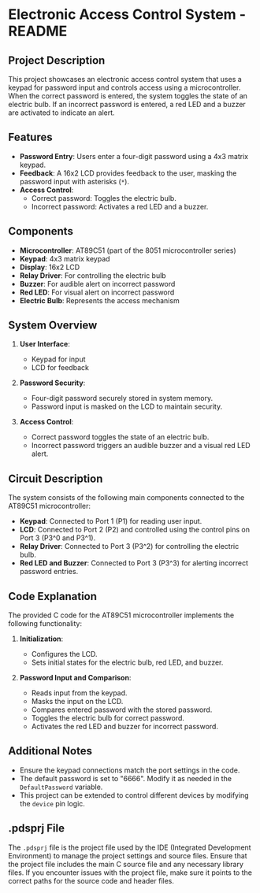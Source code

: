 # Electronic Access Control System - README

## Project Description

This project showcases an electronic access control system that uses a keypad for password input and controls access using a microcontroller. When the correct password is entered, the system toggles the state of an electric bulb. If an incorrect password is entered, a red LED and a buzzer are activated to indicate an alert.

## Features

- **Password Entry**: Users enter a four-digit password using a 4x3 matrix keypad.
- **Feedback**: A 16x2 LCD provides feedback to the user, masking the password input with asterisks (`*`).
- **Access Control**: 
  - Correct password: Toggles the electric bulb.
  - Incorrect password: Activates a red LED and a buzzer.
  
## Components

- **Microcontroller**: AT89C51 (part of the 8051 microcontroller series)
- **Keypad**: 4x3 matrix keypad
- **Display**: 16x2 LCD
- **Relay Driver**: For controlling the electric bulb
- **Buzzer**: For audible alert on incorrect password
- **Red LED**: For visual alert on incorrect password
- **Electric Bulb**: Represents the access mechanism

## System Overview

1. **User Interface**: 
   - Keypad for input
   - LCD for feedback

2. **Password Security**: 
   - Four-digit password securely stored in system memory.
   - Password input is masked on the LCD to maintain security.

3. **Access Control**:
   - Correct password toggles the state of an electric bulb.
   - Incorrect password triggers an audible buzzer and a visual red LED alert.

## Circuit Description

The system consists of the following main components connected to the AT89C51 microcontroller:

- **Keypad**: Connected to Port 1 (P1) for reading user input.
- **LCD**: Connected to Port 2 (P2) and controlled using the control pins on Port 3 (P3^0 and P3^1).
- **Relay Driver**: Connected to Port 3 (P3^2) for controlling the electric bulb.
- **Red LED and Buzzer**: Connected to Port 3 (P3^3) for alerting incorrect password entries.

## Code Explanation

The provided C code for the AT89C51 microcontroller implements the following functionality:

1. **Initialization**:
   - Configures the LCD.
   - Sets initial states for the electric bulb, red LED, and buzzer.

2. **Password Input and Comparison**:
   - Reads input from the keypad.
   - Masks the input on the LCD.
   - Compares entered password with the stored password.
   - Toggles the electric bulb for correct password.
   - Activates the red LED and buzzer for incorrect password.

## Additional Notes

- Ensure the keypad connections match the port settings in the code.
- The default password is set to "6666". Modify it as needed in the `DefaultPassword` variable.
- This project can be extended to control different devices by modifying the `device` pin logic.
  
## .pdsprj File

The `.pdsprj` file is the project file used by the IDE (Integrated Development Environment) to manage the project settings and source files. Ensure that the project file includes the main C source file and any necessary library files. If you encounter issues with the project file, make sure it points to the correct paths for the source code and header files.
